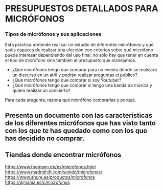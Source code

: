 # PRESUPUESTOS DETALLADOS PARA MICRÓFONOS
### Tipos de micrófonos y sus aplicaciones

Esta práctica pretende realizar un estudio de diferentes micrófonos y que seáis capaces de realizar una elección con criterios sobre qué micrófono puede interesar dependiendo
del uso final, no sólo hay que tener en cuenta el tipo de micrófono sino también el presupueto que manejamos.

* ¿Qué micrófonos tengo que comprar para un evento donde se realizará un discurso en un atril y podrán realizar preguntas el público?
* ¿Qué micrófonos tengo que comprar si soy Youtuber?
* ¿Qué micrófonos tengo que comprar si tengo una banda de música y quiero realizar un concierto?

Para cada pregunta, razona qué micrófono comprarías y porqué. 


## Presenta un documento con las características de los diferentes micrófonos que has visto tanto con los que te has quedado como con los que has decidido no comprar.




Tiendas donde encontrar micrófonos
---
https://www.thomann.de/es/microfonos.html
https://www.madridhifi.com/sonido/microfonos/
https://www.shure.es/productos/microfonos
https://djmania.es/c/microfonos

